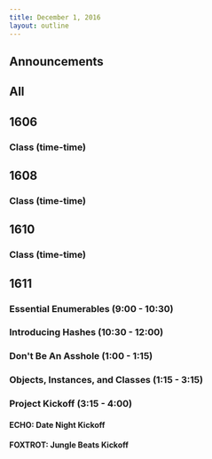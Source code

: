 ```yaml
---
title: December 1, 2016
layout: outline
---
```



## Announcements


## All

## 1606

### Class (time-time)

## 1608

### Class (time-time)

## 1610

### Class (time-time)

## 1611

### Essential Enumerables (9:00 - 10:30)

### Introducing Hashes (10:30 - 12:00)

### Don't Be An Asshole (1:00 - 1:15)

### Objects, Instances, and Classes (1:15 - 3:15)

### Project Kickoff (3:15 - 4:00)

#### ECHO: Date Night Kickoff

#### FOXTROT: Jungle Beats Kickoff
